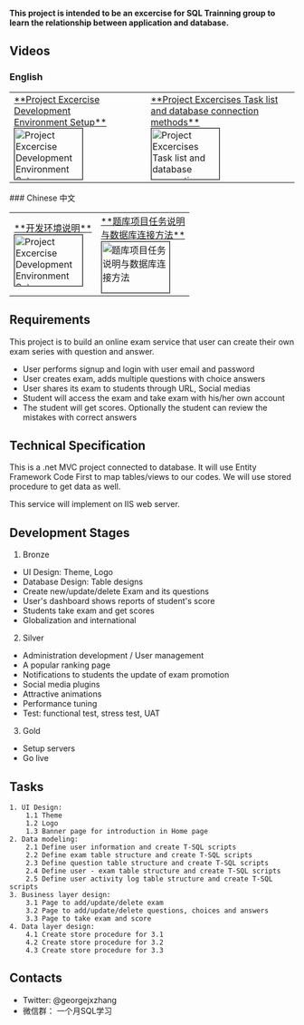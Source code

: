 **This project is intended to be an excercise for SQL Trainning group to learn the relationship between application and database.**

## Videos

### English
<table>
<tr><td>
<a href="http://www.youtube.com/watch?feature=player_embedded&v=vaTrdHqMHpU" target="_blank">**Project Excercise Development<br/> Environment Setup**</br><img src="http://img.youtube.com/vi/vaTrdHqMHpU/default.jpg" 
alt="Project Excercise Development Environment Setup" width="120" height="90" border="1" /></a>
</td><td>
<a href="http://www.youtube.com/watch?feature=player_embedded&v=HbPgVxJA8Vk" target="_blank">**Project Excercises Task list<br/> and database connection methods**</br><img src="http://img.youtube.com/vi/HbPgVxJA8Vk/default.jpg" 
alt="Project Excercises Task list and database connection methods" width="120" height="90" border="1" /></a>
</td></tr>
</table>
### Chinese 中文
<table>
<tr><td>
<a href="http://www.youtube.com/watch?feature=player_embedded&v=NtGRqajrjfY
" target="_blank">**开发环境说明**</br><img src="http://img.youtube.com/vi/NtGRqajrjfY/default.jpg" 
alt="Project Excercise Development Environment Setup" width="120" height="90" border="1" /></a>
</td><td>
<a href="http://www.youtube.com/watch?feature=player_embedded&v=l81uc3ItwNY
" target="_blank">**题库项目任务说明<br/>与数据库连接方法**</br><img src="http://img.youtube.com/vi/l81uc3ItwNY/default.jpg" 
alt="题库项目任务说明与数据库连接方法" width="120" height="90" border="1" /></a>
</td></tr>
</table>

## Requirements


This project is to build an online exam service that user can create their own exam series with question and answer. 

- User performs signup and login with user email and password
- User creates exam, adds multiple questions with choice answers
- User shares its exam to students through URL, Social medias
- Student will access the exam and take exam with his/her own account
- The student will get scores. Optionally the student can review the mistakes with correct answers


## Technical Specification
This is a .net MVC project connected to database. It will use Entity Framework Code First to map tables/views to our codes. We will use stored procedure to get data as well.

This service will implement on IIS web server. 

## Development Stages
1. Bronze
  * UI Design: Theme, Logo
  * Database Design: Table designs
  * Create new/update/delete Exam and its questions
  * User's dashboard shows reports of student's score
  * Students take exam and get scores
  * Globalization and international
2. Silver
  * Administration development / User management
  * A popular ranking page
  * Notifications to students the update of exam promotion
  * Social media plugins
  * Attractive animations
  * Performance tuning
  * Test: functional test, stress test, UAT
3. Gold
  * Setup servers
  * Go live

## Tasks
    1. UI Design: 
        1.1 Theme
        1.2 Logo
        1.3 Banner page for introduction in Home page
    2. Data modeling:
        2.1 Define user information and create T-SQL scripts
        2.2 Define exam table structure and create T-SQL scripts
        2.3 Define question table structure and create T-SQL scripts
        2.4 Define user - exam table structure and create T-SQL scripts
        2.5 Define user activity log table structure and create T-SQL scripts
    3. Business layer design:
        3.1 Page to add/update/delete exam
        3.2 Page to add/update/delete questions, choices and answers
        3.3 Page to take exam and score
    4. Data layer design:
        4.1 Create store procedure for 3.1
        4.2 Create store procedure for 3.2
        4.3 Create store procedure for 3.3

## Contacts
- Twitter: @georgejxzhang
- 微信群： 一个月SQL学习
